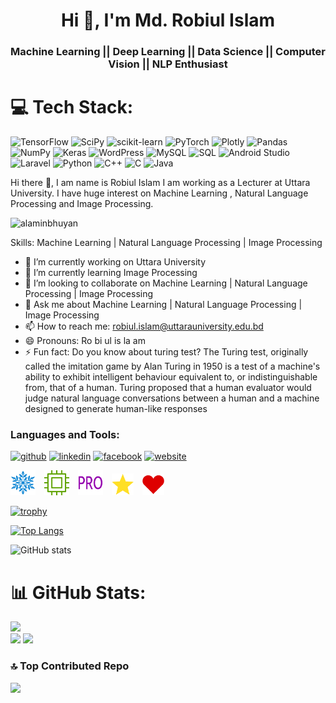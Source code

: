 <h1 align="center">Hi 👋, I'm Md. Robiul Islam</h1>
<h3 align="center">Machine Learning || Deep Learning || Data Science || Computer Vision || NLP Enthusiast</h3>

# 💻 Tech Stack:
![TensorFlow](https://img.shields.io/badge/TensorFlow-%23FF6F00.svg?style=for-the-badge&logo=TensorFlow&logoColor=white) ![SciPy](https://img.shields.io/badge/SciPy-%230C55A5.svg?style=for-the-badge&logo=scipy&logoColor=%white) ![scikit-learn](https://img.shields.io/badge/scikit--learn-%23F7931E.svg?style=for-the-badge&logo=scikit-learn&logoColor=white) ![PyTorch](https://img.shields.io/badge/PyTorch-%23EE4C2C.svg?style=for-the-badge&logo=PyTorch&logoColor=white) ![Plotly](https://img.shields.io/badge/Plotly-%233F4F75.svg?style=for-the-badge&logo=plotly&logoColor=white) ![Pandas](https://img.shields.io/badge/pandas-%23150458.svg?style=for-the-badge&logo=pandas&logoColor=white) ![NumPy](https://img.shields.io/badge/numpy-%23013243.svg?style=for-the-badge&logo=numpy&logoColor=white) ![Keras](https://img.shields.io/badge/Keras-%23D00000.svg?style=for-the-badge&logo=Keras&logoColor=white) ![WordPress](https://img.shields.io/badge/adobephotoshop-%2331A8FF.svg?style=for-the-badge&logo=adobephotoshop&logoColor=white) ![MySQL](https://img.shields.io/badge/mysql-%2300f.svg?style=for-the-badge&logo=mysql&logoColor=white) ![SQL](https://img.shields.io/badge/sqlite-%2307405e.svg?style=for-the-badge&logo=sqlite&logoColor=white) ![Android Studio](https://img.shields.io/badge/Anaconda-%2344A833.svg?style=for-the-badge&logo=anaconda&logoColor=white) ![Laravel](https://img.shields.io/badge/heroku-%23430098.svg?style=for-the-badge&logo=heroku&logoColor=white) ![Python](https://img.shields.io/badge/python-3670A0?style=for-the-badge&logo=python&logoColor=ffdd54) ![C++](https://img.shields.io/badge/c++-%2300599C.svg?style=for-the-badge&logo=c%2B%2B&logoColor=white) ![C](https://img.shields.io/badge/c-%2300599C.svg?style=for-the-badge&logo=c&logoColor=white) ![Java](https://img.shields.io/badge/java-%23ED8B00.svg?style=for-the-badge&logo=java&logoColor=white)

 Hi there 👋, I am name is Robiul Islam 
I am working as a Lecturer at Uttara University. I have huge interest on Machine Learning , Natural Language Processing and Image Processing.
<p align="left"> <img src="https://komarev.com/ghpvc/?username=robiul-islam-rubel&label=Profile%20views&color=0e75b6&style=flat" alt="alaminbhuyan" /> </p>


Skills: Machine Learning | Natural Language Processing | Image Processing 

- 🔭 I’m currently working on Uttara University 
- 🌱 I’m currently learning Image Processing  
- 👯 I’m looking to collaborate on Machine Learning | Natural Language Processing | Image Processing 
- 💬 Ask me about Machine Learning | Natural Language Processing | Image Processing 
- 📫 How to reach me: robiul.islam@uttarauniversity.edu.bd 
- 😄 Pronouns: Ro bi ul is la am 
- ⚡ Fun fact: Do you know about turing test? The Turing test, originally called the imitation game by Alan Turing in 1950 is a test of a machine's ability to exhibit intelligent behaviour equivalent to, or indistinguishable from, that of a human. Turing proposed that a human evaluator would judge natural language conversations between a human and a machine designed to generate human-like responses 
<h3 align="left">Languages and Tools:</h3>


[<img src='https://cdn.jsdelivr.net/npm/simple-icons@3.0.1/icons/github.svg' alt='github' height='40'>](https://github.com/robiul-islam-rubel)  [<img src='https://cdn.jsdelivr.net/npm/simple-icons@3.0.1/icons/linkedin.svg' alt='linkedin' height='40'>](https://www.linkedin.com/in/https://www.linkedin.com/in/rubel47//)  [<img src='https://cdn.jsdelivr.net/npm/simple-icons@3.0.1/icons/facebook.svg' alt='facebook' height='40'>](https://www.facebook.com/https://www.facebook.com/robiulislam.rubel.96558)  [<img src='https://cdn.jsdelivr.net/npm/simple-icons@3.0.1/icons/icloud.svg' alt='website' height='40'>](https://robiul-islam-rubel.github.io/website/)  

<a href='https://archiveprogram.github.com/'><img src='https://raw.githubusercontent.com/acervenky/animated-github-badges/master/assets/acbadge.gif' width='40' height='40'></a> <a href='https://docs.github.com/en/developers'><img src='https://raw.githubusercontent.com/acervenky/animated-github-badges/master/assets/devbadge.gif' width='40' height='40'></a> <a href='https://github.com/pricing'><img src='https://raw.githubusercontent.com/acervenky/animated-github-badges/master/assets/pro.gif' width='40' height='40'></a> <a href='https://stars.github.com/'><img src='https://raw.githubusercontent.com/acervenky/animated-github-badges/master/assets/starbadge.gif' width='35' height='35'></a> <a href='https://docs.github.com/en/github/supporting-the-open-source-community-with-github-sponsors'><img src='https://raw.githubusercontent.com/acervenky/animated-github-badges/master/assets/sponsorbadge.gif' width='35' height='35'></a> 

[![trophy](https://github-profile-trophy.vercel.app/?username=robiul-islam-rubel)](https://github.com/ryo-ma/github-profile-trophy)

[![Top Langs](https://github-readme-stats.vercel.app/api/top-langs/?username=robiul-islam-rubel)](https://github.com/anuraghazra/github-readme-stats)

![GitHub stats](https://github-readme-stats.vercel.app/api?username=robiul-islam-rubel&show_icons=true&count_private=true)  

# 📊 GitHub Stats:
![](https://github-readme-streak-stats.herokuapp.com/?user=robiul-islam-rubel&theme=tokyonight&hide_border=false)<br/>
![](https://github-readme-stats.vercel.app/api?username=robiul-islam-rubel&theme=tokyonight&hide_border=false&include_all_commits=true&count_private=false)
![](https://github-readme-stats.vercel.app/api/top-langs/?username=robiul-islam-rubel&theme=tokyonight&hide_border=false&include_all_commits=true&count_private=false&layout=compact)

### 🔝 Top Contributed Repo
![](https://github-contributor-stats.vercel.app/api?username=robiul-islam-rubel&limit=5&theme=radical&combine_all_yearly_contributions=true)

